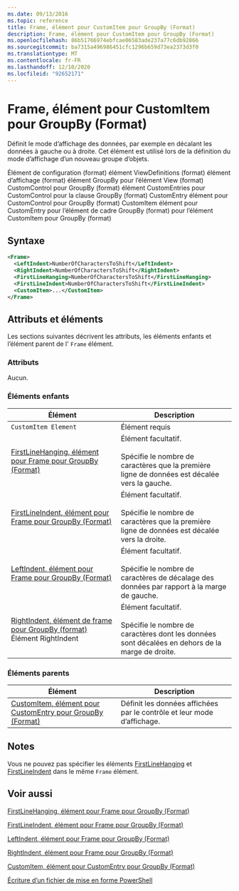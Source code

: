 ```yaml
---
ms.date: 09/13/2016
ms.topic: reference
title: Frame, élément pour CustomItem pour GroupBy (Format)
description: Frame, élément pour CustomItem pour GroupBy (Format)
ms.openlocfilehash: 86b51766974ebfcae06583ade237a77c6db92866
ms.sourcegitcommit: ba7315a496986451cfc1296b659d73ea2373d3f0
ms.translationtype: MT
ms.contentlocale: fr-FR
ms.lasthandoff: 12/10/2020
ms.locfileid: "92652171"
---
```

# <a name="frame-element-for-customitem-for-groupby-format"></a>Frame, élément pour CustomItem pour GroupBy (Format)

Définit le mode d’affichage des données, par exemple en décalant les données à gauche ou à droite. Cet élément est utilisé lors de la définition du mode d’affichage d’un nouveau groupe d’objets.

Élément de configuration (format) élément ViewDefinitions (format) élément d’affichage (format) élément GroupBy pour l’élément View (format) CustomControl pour GroupBy (format) élément CustomEntries pour CustomControl pour la clause GroupBy (format) CustomEntry élément pour CustomControl pour GroupBy (format) CustomItem élément pour CustomEntry pour l’élément de cadre GroupBy (format) pour l’élément CustomItem pour GroupBy (format)

## <a name="syntax"></a>Syntaxe

```xml
<Frame>
  <LeftIndent>NumberOfCharactersToShift</LeftIndent>
  <RightIndent>NumberOfCharactersToShift</RightIndent>
  <FirstLineHanging>NumberOfCharactersToShift</FirstLineHanging>
  <FirstLineIndent>NumberOfCharactersToShift</FirstLineIndent>
  <CustomItem>...</CustomItem>
</Frame>
```

## <a name="attributes-and-elements"></a>Attributs et éléments

Les sections suivantes décrivent les attributs, les éléments enfants et l’élément parent de l' `Frame` élément.

### <a name="attributes"></a>Attributs

Aucun.

### <a name="child-elements"></a>Éléments enfants

|Élément|Description|
|-------------|-----------------|
|`CustomItem Element`|Élément requis|
|[FirstLineHanging, élément pour Frame pour GroupBy (Format)](./firstlinehanging-element-for-frame-for-groupby-format.md)|Élément facultatif.<br /><br /> Spécifie le nombre de caractères que la première ligne de données est décalée vers la gauche.|
|[FirstLineIndent, élément pour Frame pour GroupBy (Format)](./firstlineindent-element-for-frame-for-groupby-format.md)|Élément facultatif.<br /><br /> Spécifie le nombre de caractères que la première ligne de données est décalée vers la droite.|
|[LeftIndent, élément pour Frame pour GroupBy (Format)](./leftindent-element-for-frame-for-groupby-format.md)|Élément facultatif.<br /><br /> Spécifie le nombre de caractères de décalage des données par rapport à la marge de gauche.|
|[RightIndent, élément de frame pour GroupBy (format)](./rightindent-element-for-frame-for-groupby-format.md) Élément RightIndent|Élément facultatif.<br /><br /> Spécifie le nombre de caractères dont les données sont décalées en dehors de la marge de droite.|

### <a name="parent-elements"></a>Éléments parents

|Élément|Description|
|-------------|-----------------|
|[CustomItem, élément pour CustomEntry pour GroupBy (Format)](./customitem-element-for-customentry-for-groupby-format.md)|Définit les données affichées par le contrôle et leur mode d’affichage.|

## <a name="remarks"></a>Notes

Vous ne pouvez pas spécifier les éléments [FirstLineHanging](./firstlinehanging-element-for-frame-for-groupby-format.md) et [FirstLineIndent](./firstlineindent-element-for-frame-for-groupby-format.md) dans le même `Frame` élément.

## <a name="see-also"></a>Voir aussi

[FirstLineHanging, élément pour Frame pour GroupBy (Format)](./firstlinehanging-element-for-frame-for-groupby-format.md)

[FirstLineIndent, élément pour Frame pour GroupBy (Format)](./firstlineindent-element-for-frame-for-groupby-format.md)

[LeftIndent, élément pour Frame pour GroupBy (Format)](./leftindent-element-for-frame-for-groupby-format.md)

[RightIndent, élément pour Frame pour GroupBy (Format)](./rightindent-element-for-frame-for-groupby-format.md)

[CustomItem, élément pour CustomEntry pour GroupBy (Format)](./customitem-element-for-customentry-for-groupby-format.md)

[Écriture d’un fichier de mise en forme PowerShell](./writing-a-powershell-formatting-file.md)

